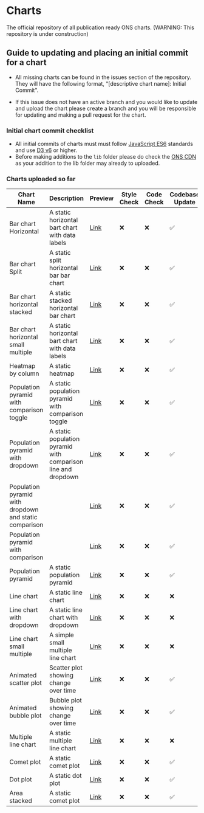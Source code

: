 # Charts

The official repository of all publication ready ONS charts. (WARNING: This repository is under construction)

## Guide to updating and placing an initial commit for a chart

- All missing charts can be found in the issues section of the repository. They will have the following format, "[descriptive chart name]: Initial Commit".

- If this issue does not have an active branch and you would like to update and upload the chart please create a branch and you will be responsible for updating and making a pull request for the chart.

### Initial chart commit checklist

- All initial commits of charts must must follow [JavaScript ES6](https://www.w3schools.com/js/js_es6.asp) standards and use [D3 v6](https://observablehq.com/@d3/d3v6-migration-guide) or higher.
- Before making additions to the `lib` folder please do check the [ONS CDN](https://github.com/ONSdigital/cdn.ons.gov.uk-vendor) as your addition to the lib folder may already to uploaded.

### Charts uploaded so far

| Chart Name                                             | Description                                                   | Preview                                                                     | Style Check | Code Check | Codebase Update |
| ------------------------------------------------------ | ------------------------------------------------------------- | --------------------------------------------------------------------------- | ----------- | ---------- | --------------- |
| Bar chart Horizontal                                   | A static horizontal bart chart with data labels               | [Link](https://onsvisual.github.io/Charts/bar-chart-horizontal/)            | ❌           | ❌          | ✅               |
| Bar chart Split                                        | A static split horizontal bar bar chart                       | [Link](https://onsvisual.github.io/Charts/bar-chart-horizontal-split/)      | ❌           | ❌          | ✅               |
| Bar chart horizontal stacked                           | A static stacked horizontal bar chart                         | [Link](https://onsvisual.github.io/Charts/bar-chart-horizontal-stacked-sm/) | ❌           | ❌          | ✅               |
| Bar chart horizontal small multiple                    | A static horizontal bart chart with data labels               | [Link](https://onsvisual.github.io/Charts/bar-chart-horizontal-stacked-sm/) | ❌           | ❌          | ✅               |
| Heatmap by column                                      | A static heatmap                                              | [Link](https://onsvisual.github.io/Charts/heatmap/)                         | ❌           | ❌          | ✅               |
| Population pyramid with comparison toggle              | A static population pyramid with comparison toggle            | [Link]()                                                                    | ❌           | ❌          | ✅               |
| Population pyramid with dropdown                       | A static population pyramid with comparison line and dropdown | [Link]()                                                                    | ❌           | ❌          | ✅               |
| Population pyramid with dropdown and static comparison |                                                               | [Link]()                                                                    | ❌           | ❌          | ✅               |
| Population pyramid with comparison                     |                                                               | [Link]()                                                                    | ❌           | ❌          | ✅               |
| Population pyramid                                     | A static population pyramid                                   | [Link]()                                                                    | ❌           | ❌          | ✅               |
| Line chart                                             | A static line chart                                           | [Link]()                                                                    | ❌           | ❌          | ❌               |
| Line chart with dropdown                               | A static line chart with dropdown                             | [Link]()                                                                    | ❌           | ❌          | ❌               |
| Line chart small multiple                              | A simple small multiple line chart                            | [Link]()                                                                    | ❌           | ❌          | ❌               |
| Animated scatter plot                                  | Scatter plot showing change over time                         | [Link](https://onsvisual.github.io/Charts/scatter-plot-animated/)           | ❌           | ❌          | ✅               |
| Animated bubble plot                                   | Bubble plot showing change over time                          | [Link](https://onsvisual.github.io/Charts/bubble-chart-animated)                                               | ❌           | ❌          | ✅               |
| Multiple line chart                                    | A static multiple line chart                                  | [Link]()                                                                    | ❌           | ❌          | ❌               |
| Comet plot                                             | A static comet plot                                           | [Link]()                                                                    | ❌           | ❌          | ✅               |
| Dot plot                                               | A static dot plot                                             | [Link]()                                                                    | ❌           | ❌          | ✅               |
| Area stacked                                           | A static comet plot                                           | [Link](https://onsvisual.github.io/Charts/stacked-area/)                                                                    | ❌           | ❌          | ✅               |
